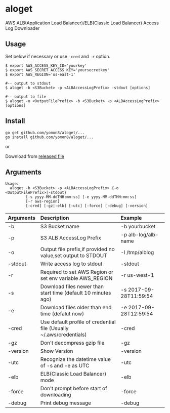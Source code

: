 # aloget
AWS ALB(Application Load Balancer)/ELB(Classic Load Balancer) Access Log Downloader

## Usage

Set below if necessary or use `-cred` and `-r` option.

```
$ export AWS_ACCESS_KEY_ID='yourkey'
$ export AWS_SECRET_ACCESS_KEY='yoursecretkey'
$ export AWS_REGION='us-east-1'
```


```
#-- output to stdout
$ aloget -b <S3Bucket> -p <ALBAccessLogPrefix> -stdout [options] 

#-- output to file
$ aloget -o <OutputFilePrefix> -b <S3Bucket> -p <ALBAccessLogPrefix> [options] 
```

## Install


```
go get github.com/yomon8/aloget/...
go install github.com/yomon8/aloget/...
```

or 
 
Download from [released file](https://github.com/yomon8/aloget/releases)

## Arguments

```
Usage:
  aloget -b <S3Bucket> -p <ALBAccessLogPrefix> {-o <OutputFilePrefix>|-stdout}
         [-s yyyy-MM-ddTHH:mm:ss] [-e yyyy-MM-ddTHH:mm:ss]
         [-r aws-region]
         [-cred] [-gz|-elb] [-utc] [-force] [-debug] [-version]
```

|Arguments|Description|Example|
|:--|:--|:--|
|-b|S3 Bucket name| -b yourbucket|
|-p|S3 ALB AccessLog Prefix| -p alb-log/alb-name|
|-o|Output file prefix,if provided no value,set output to STDOUT|-l /tmp/alblog|
|-stdout|Write access log to stdout|-stdout|
|-r|Required to set AWS Region or set env variable AWS_REGION| -r us-west-1|
|-s|Download files newer than start time (default 10 minutes ago)| -s 2017-09-28T11:59:54|
|-e|Download files older than end time (defalut now)| -e 2017-09-28T12:59:54 |
|-cred|Use default profile of credential file (Usually ~/.aws/credentials)| -cred|
|-gz|Don't decompress gzip file | -gz |
|-version|Show Version|-version|
|-utc|Recognize the datetime value of -s and -e as UTC| -utc|
|-elb|ELB(Classic Load Balancer) mode| -elb|
|-force|Don't prompt before start of downloading|-force|
|-debug|Print debug message|-debug|
